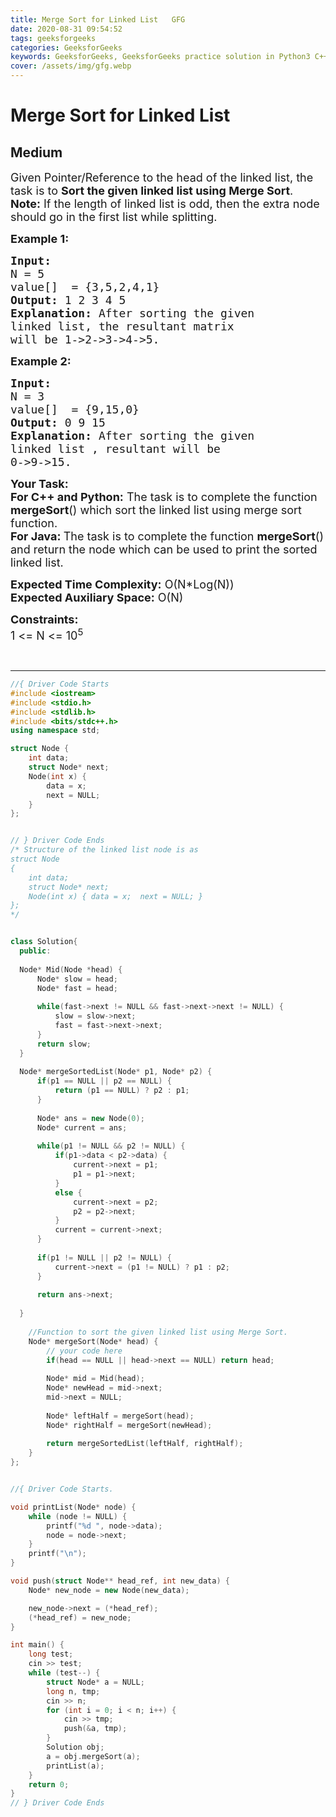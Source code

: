 ```yaml
---
title: Merge Sort for Linked List   GFG
date: 2020-08-31 09:54:52
tags: geeksforgeeks
categories: GeeksforGeeks
keywords: GeeksforGeeks, GeeksforGeeks practice solution in Python3 C++ Java, Merge Sort for Linked List - GFG solution
cover: /assets/img/gfg.webp
---
```



# Merge Sort for Linked List
## Medium
<div class="problems_problem_content__Xm_eO"><p><span style="font-size:18px">Given Pointer/Reference to the head of the linked list, the task is to <strong>Sort the given linked list using Merge Sort</strong>.</span><br>
<span style="font-size:18px"><strong>Note:</strong>&nbsp;If the length of linked list is odd, then the&nbsp;extra node should go in the first list while splitting.</span></p>

<p><span style="font-size:18px"><strong>Example 1:</strong></span></p>

<pre><span style="font-size:18px"><strong>Input:
</strong>N = 5
value[]  = {3,5,2,4,1}
<strong>Output: </strong>1 2 3 4 5<strong>
Explanation: </strong>After sorting the given
linked list, the resultant matrix
will be 1-&gt;2-&gt;3-&gt;4-&gt;5.</span>
</pre>

<p><span style="font-size:18px"><strong>Example 2:</strong></span></p>

<pre><span style="font-size:18px"><strong>Input:
</strong>N = 3
value[]  = {9,15,0}
<strong>Output: </strong>0 9 15<strong>
Explanation: </strong>After sorting the given
linked list , resultant will be
0-&gt;9-&gt;15.</span></pre>

<p><span style="font-size:18px"><strong>Your Task:</strong><br>
<strong>For C++ and Python:</strong> The task is to complete the function <strong>mergeSort</strong>() which sort the linked list using merge sort function.<br>
<strong>For Java:&nbsp;</strong>The task is to complete the function <strong>mergeSort</strong>() and return the node which can be used to print the sorted linked list.</span></p>

<p><span style="font-size:18px"><strong>Expected Time Complexity:</strong>&nbsp;O(N*Log(N))<br>
<strong>Expected Auxiliary Space:</strong>&nbsp;O(N)</span></p>

<p><span style="font-size:18px"><strong>Constraints:</strong><br>
1 &lt;= N &lt;= 10<sup>5</sup></span></p>

<p>&nbsp;</p>
</div>

---




```cpp
//{ Driver Code Starts
#include <iostream>
#include <stdio.h>
#include <stdlib.h>
#include <bits/stdc++.h>
using namespace std;

struct Node {
    int data;
    struct Node* next;
    Node(int x) {
        data = x;
        next = NULL;
    }
};


// } Driver Code Ends
/* Structure of the linked list node is as
struct Node 
{
    int data;
    struct Node* next;
    Node(int x) { data = x;  next = NULL; }
};
*/


class Solution{
  public:
  
  Node* Mid(Node *head) {
      Node* slow = head;
      Node* fast = head;
      
      while(fast->next != NULL && fast->next->next != NULL) {
          slow = slow->next;
          fast = fast->next->next;
      }
      return slow;
  }
  
  Node* mergeSortedList(Node* p1, Node* p2) {
      if(p1 == NULL || p2 == NULL) {
          return (p1 == NULL) ? p2 : p1;
      }
      
      Node* ans = new Node(0);
      Node* current = ans;
      
      while(p1 != NULL && p2 != NULL) {
          if(p1->data < p2->data) {
              current->next = p1;
              p1 = p1->next;
          }
          else {
              current->next = p2;
              p2 = p2->next;
          }
          current = current->next;
      }
      
      if(p1 != NULL || p2 != NULL) {
          current->next = (p1 != NULL) ? p1 : p2;
      }
      
      return ans->next;
      
  }
  
    //Function to sort the given linked list using Merge Sort.
    Node* mergeSort(Node* head) {
        // your code here
        if(head == NULL || head->next == NULL) return head;
        
        Node* mid = Mid(head);
        Node* newHead = mid->next;
        mid->next = NULL;
        
        Node* leftHalf = mergeSort(head);
        Node* rightHalf = mergeSort(newHead);
        
        return mergeSortedList(leftHalf, rightHalf);
    }
};


//{ Driver Code Starts.

void printList(Node* node) {
    while (node != NULL) {
        printf("%d ", node->data);
        node = node->next;
    }
    printf("\n");
}

void push(struct Node** head_ref, int new_data) {
    Node* new_node = new Node(new_data);

    new_node->next = (*head_ref);
    (*head_ref) = new_node;
}

int main() {
    long test;
    cin >> test;
    while (test--) {
        struct Node* a = NULL;
        long n, tmp;
        cin >> n;
        for (int i = 0; i < n; i++) {
            cin >> tmp;
            push(&a, tmp);
        }
        Solution obj;
        a = obj.mergeSort(a);
        printList(a);
    }
    return 0;
}
// } Driver Code Ends
```
